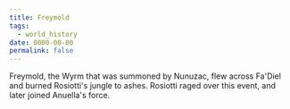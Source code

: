 ```yaml
---
title: Freymold
tags:
  - world_history
date: 0000-00-00
permalink: false
---
```

Freymold, the Wyrm that was summoned by Nunuzac, flew across Fa'Diel and burned Rosiotti's jungle to ashes. Rosiotti raged over this event, and later joined Anuella's force.